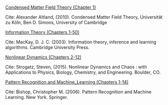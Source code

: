 <ins>Condensed Matter Field Theory (Chapter 1)</ins>

Cite: Alexander Altland, (2010). Condensed Matter Field Theory, Universität zu Köln, Ben D. Simons, University of Cambridge

<ins>Information Theory (Chapters 1-50)</ins>

Cite: MacKay, D. J. C. (2003). Information theory, inference and learning algorithms. Cambridge University Press.

<ins>Nonlinear Dynamics (Chapters 2-12)</ins>

Cite: Strogatz, Steven, (2015). Nonlinear Dynamics and Chaos : with Applications to Physics, Biology, Chemistry, and Engineering. Boulder, CO.

<ins>Pattern Recognition and Machine_Learning (Chapters 1-14)</ins>
  
Cite: Bishop, Christopher M. (2006). Pattern Recognition and Machine Learning. New York.  Springer.
